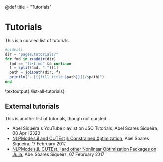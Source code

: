 @def title = "Tutorials"

# Tutorials

This is a curated list of tutorials.

```julia:./list-all-tutorials.jl
#hideall
dir = "pages/tutorials/"
for fmd in readdir(dir)
  fmd == "list.md" && continue
  f = split(fmd, ".")[1]
  path = joinpath(dir, f)
  println("- [{{fill title $path}}](/$path)")
end
```
\textoutput{./list-all-tutorials}

## External tutorials

This is another list of tutorials, though not curated.

- [Abel Siqueira's YouTube playlist on JSO Tutorials](https://www.youtube.com/playlist?list=PLOOY0eChA1uxmm8G2caFpdX7X9NjgpDUY), Abel Soares Siqueira, 08 April 2020
- [NLPModels.jl and CUTEst.jl: Constrained Optimization](http://abelsiqueira.github.io/blog/nlpmodelsjl-and-cutestjl-constrained-optimization/), Abel Soares Siqueira, 17 February 2017
- [NLPModels.jl, CUTEst.jl and other Nonlinear Optimization Packages on Julia](http://abelsiqueira.github.io/blog/nlpmodelsjl-cutestjl-and-other-nonlinear-optimization-packages-on-julia/), Abel Soares Siqueira, 07 February 2017